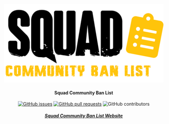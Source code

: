 <div align="center">

<img src="client/src/assets/img/brand/scbl-logo-dark.png" alt="Logo" width="500"/>

#### Squad Community Ban List

[![GitHub issues](https://img.shields.io/github/issues/Thomas-Smyth/Squad-Community-Ban-List.svg?style=flat-square)](https://github.com/Thomas-Smyth/Squad-Community-Ban-List/issues)
[![GitHub pull requests](https://img.shields.io/github/issues-pr-raw/Thomas-Smyth/Squad-Community-Ban-List.svg?style=flat-square)](https://github.com/Thomas-Smyth/Squad-Community-Ban-List/pulls)
![GitHub contributors](https://img.shields.io/github/contributors/Thomas-Smyth/Squad-Community-Ban-List.svg?style=flat-square)

##### [Squad Community Ban List Website](https://squad-community-ban-list.com/)

<br><br>
</div>